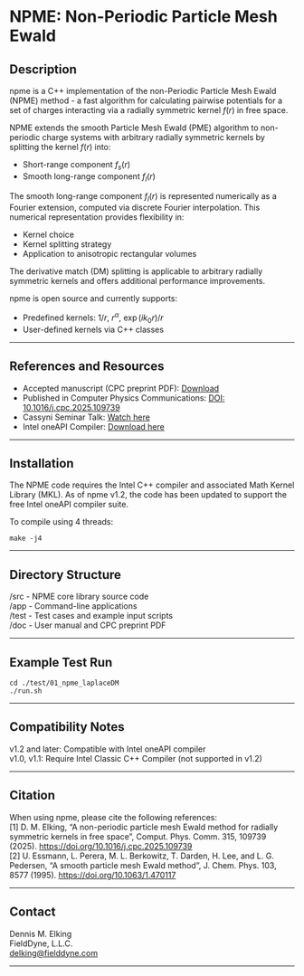 # NPME: Non-Periodic Particle Mesh Ewald    

## Description
npme is a C++ implementation of the non-Periodic Particle Mesh Ewald (NPME) method - a fast algorithm for calculating pairwise potentials for a set of charges interacting via a radially symmetric kernel $f(r)$ in free space.

NPME extends the smooth Particle Mesh Ewald (PME) algorithm to non-periodic charge systems with arbitrary radially symmetric kernels by splitting the kernel $f(r)$ into:
- Short-range component $f_{s}(r)$
- Smooth long-range component $f_{l}(r)$

The smooth long-range component $f_{l}(r)$ is represented numerically as a Fourier extension, computed via discrete Fourier interpolation. This numerical representation provides flexibility in:
- Kernel choice
- Kernel splitting strategy
- Application to anisotropic rectangular volumes

The derivative match (DM) splitting is applicable to arbitrary radially symmetric kernels and offers additional performance improvements.

npme is open source and currently supports:
- Predefined kernels: $1/r$, $r^{\alpha}$, $\exp(ik_{0}r)/r$
- User-defined kernels via C++ classes
---

## References and Resources
- Accepted manuscript (CPC preprint PDF): [Download](docs/npme_preprint.pdf) 
- Published in Computer Physics Communications: [DOI: 10.1016/j.cpc.2025.109739](https://doi.org/10.1016/j.cpc.2025.109739) 
- Cassyni Seminar Talk: [Watch here](https://cassyni.com/events/3gMtbmEfjR8JvWTEEEbkay) 
- Intel oneAPI Compiler: [Download here](https://www.intel.com/content/www/us/en/developer/tools/oneapi/toolkits.html)

---

## Installation
The NPME code requires the Intel C++ compiler and associated Math Kernel Library (MKL). 
As of npme v1.2, the code has been updated to support the free Intel oneAPI compiler suite.

To compile using 4 threads:  
```
make -j4
```
---

## Directory Structure
/src    - NPME core library source code  
/app    - Command-line applications  
/test   - Test cases and example input scripts  
/doc    - User manual and CPC preprint PDF

---

## Example Test Run
```
cd ./test/01_npme_laplaceDM
./run.sh
```
---

## Compatibility Notes
v1.2 and later: Compatible with Intel oneAPI compiler  
v1.0, v1.1: Require Intel Classic C++ Compiler (not supported in v1.2)

---

## Citation
When using npme, please cite the following references:  
[1] D. M. Elking, “A non-periodic particle mesh Ewald method for radially symmetric kernels in free space”, Comput. Phys. Comm. 315, 109739 (2025). https://doi.org/10.1016/j.cpc.2025.109739  
[2] U. Essmann, L. Perera, M. L. Berkowitz, T. Darden, H. Lee, and L. G. Pedersen, “A smooth particle mesh Ewald method”, J. Chem. Phys. 103, 8577 (1995). https://doi.org/10.1063/1.470117  

---

## Contact
Dennis M. Elking  
FieldDyne, L.L.C.  
delking@fielddyne.com

---


